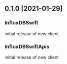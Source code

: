## 0.1.0 [2021-01-29]

### InfluxDBSwift
initial release of new client

### InfluxDBSwiftApis
initial release of new client
